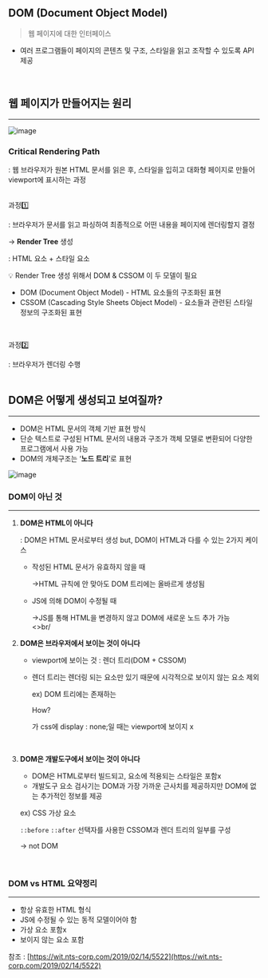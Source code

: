 ## DOM (Document Object Model)

> 웹 페이지에 대한 인터페이스
> 
- 여러 프로그램들이 페이지의 콘텐츠 및 구조, 스타일을 읽고 조작할 수 있도록 API 제공
<br/>

## 웹 페이지가 만들어지는 원리
---

![image](https://user-images.githubusercontent.com/82459123/152915043-dabb52e2-d768-45cc-8399-0b3a17be3991.png)


### **Critical Rendering Path**

: 웹 브라우저가 원본 HTML 문서를 읽은 후, 스타일을 입히고 대화형 페이지로 만들어 viewport에 표시하는 과정  
<br/>

과정1️⃣

: 브라우저가 문서를 읽고 파싱하여 최종적으로 어떤 내용을 페이지에 렌더링할지 결정

→ **Render Tree** 생성

: HTML 요소 + 스타일 요소

<aside>
💡 Render Tree 생성 위해서 DOM & CSSOM 이 두 모델이 필요

</aside>

- DOM (Document Object Model) - HTML 요소들의 구조화된 표현
- CSSOM (Cascading Style Sheets Object Model) - 요소들과 관련된 스타일 정보의 구조화된 표현  
<br/>

과정2️⃣

: 브라우저가 렌더링 수행  
<br/>

## DOM은 어떻게 생성되고 보여질까?
---

- DOM은 HTML 문서의 객체 기반 표현 방식
- 단순 텍스트로 구성된 HTML 문서의 내용과 구조가 객체 모델로 변환되어 다양한 프로그램에서 사용 가능
- DOM의 개체구조는 ‘**노드 트리**’로 표현

![image](https://user-images.githubusercontent.com/82459123/152915137-1852af06-5a73-463a-a9d0-d29231b7970d.png)


### DOM이 아닌 것

---

1. **DOM은 HTML이 아니다**
    
    : DOM은 HTML 문서로부터 생성 but, DOM이 HTML과 다를 수 있는 2가지 케이스
    
    - 작성된 HTML 문서가 유효하지 않을 때
        
        →HTML 규칙에 안 맞아도 DOM 트리에는 올바르게 생성됨
        
    - JS에 의해 DOM이 수정될 때
        
        →JS를 통해 HTML을 변경하지 않고 DOM에 새로운 노드 추가 가능  
<>br/
        
2. **DOM은 브라우저에서 보이는 것이 아니다**
    - viewport에 보이는 것 : 렌더 트리(DOM + CSSOM)
    - 렌더 트리는 렌더링 되는 요소만 있기 때문에 시각적으로 보이지 않는 요소 제외
        
        ex) DOM 트리에는 존재하는 <p>How?</p>가 css에 display : none;일 때는 viewport에 보이지 x  
<br/>

3. **DOM은 개발도구에서 보이는 것이 아니다**
    - DOM은 HTML로부터 빌드되고, 요소에 적용되는 스타일은 포함x
    - 개발도구 요소 검사기는 DOM과 가장 가까운 근사치를 제공하지만 DOM에 없는 추가적인 정보를 제공
    
    ex) CSS 가상 요소
    
    `::before` `::after` 선택자를 사용한 CSSOM과 렌더 트리의 일부를 구성
    
    → not DOM  
<br/>
    

### DOM vs HTML 요약정리
---

- 항상 유효한 HTML 형식
- JS에 수정될 수 있는 동적 모델이어야 함
- 가상 요소 포함x
- 보이지 않는 요소 포함

참조 :  [https://wit.nts-corp.com/2019/02/14/5522](https://wit.nts-corp.com/2019/02/14/5522)
